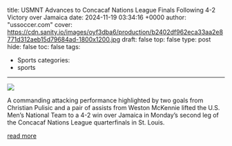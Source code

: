 title: USMNT Advances to Concacaf Nations League Finals Following 4-2 Victory over Jamaica
date: 2024-11-19 03:34:16 +0000
author: "ussoccer.com"
cover: https://cdn.sanity.io/images/oyf3dba6/production/b2402df962eca33aa2e8771d312aeb15d79684ad-1800x1200.jpg
draft: false
top: false
type: post
hide: false
toc: false
tags:
  - Sports
categories:
  - sports
---

![](https://cdn.sanity.io/images/oyf3dba6/production/b2402df962eca33aa2e8771d312aeb15d79684ad-1800x1200.jpg)

A commanding attacking performance highlighted by two goals from Christian Pulisic and a pair of assists from Weston McKennie lifted the U.S. Men’s National Team to a 4-2 win over Jamaica in Monday’s second leg of the Concacaf Nations League quarterfinals in St. Louis.

[read more](https://www.ussoccer.com/stories/2024/11/usa-vs-jamaica-score-result-highlights-match-recap-nov-18-concacaf-nations-league)
